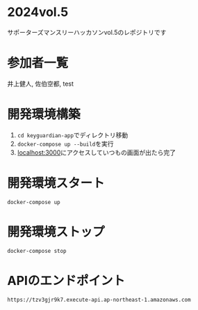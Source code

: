 # 2024vol.5
サポーターズマンスリーハッカソンvol.5のレポジトリです

# 参加者一覧
井上健人, 佐伯空都, test

# 開発環境構築
1. `cd keyguardian-app`でディレクトリ移動
1. `docker-compose up --build`を実行
1. [localhost:3000](http://localhost:3000/)にアクセスしていつもの画面が出たら完了

# 開発環境スタート
`docker-compose up`

# 開発環境ストップ
`docker-compose stop`

# APIのエンドポイント
`https://tzv3gjr9k7.execute-api.ap-northeast-1.amazonaws.com`
